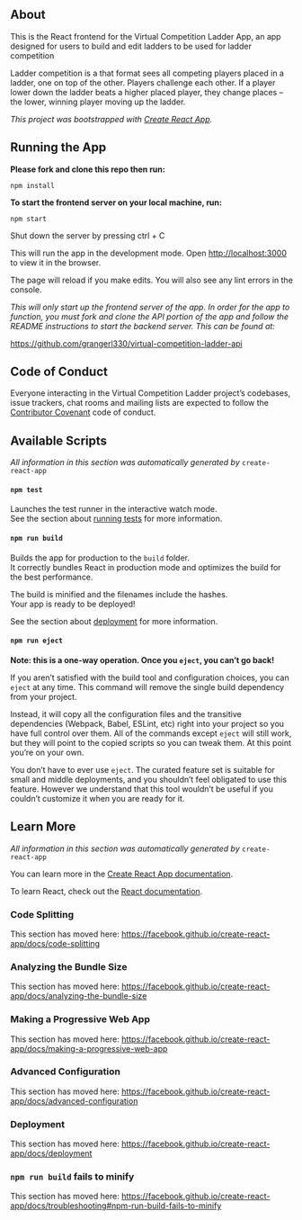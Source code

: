 ## About

This is the React frontend for the Virtual Competition Ladder App, an app designed for users to build and edit ladders to be used for ladder competition

Ladder competition is a that format sees all competing players placed in a ladder, one on top of the other. Players challenge each other. If a player lower down the ladder beats a higher placed player, they change places – the lower, winning player moving up the ladder.

*This project was bootstrapped with [Create React App](https://github.com/facebook/create-react-app).*

## Running the App

**Please fork and clone this repo then run:**

`npm install`

**To start the frontend server on your local machine, run:**

`npm start`

Shut down the server by pressing ctrl + C

This will run the app in the development mode.
Open [http://localhost:3000](http://localhost:3000) to view it in the browser.

The page will reload if you make edits.
You will also see any lint errors in the console.

*This will only start up the frontend server of the app. In order for the app to function, you must fork and clone the API portion of the app and follow the README instructions to start the backend server. This can be found at:*

https://github.com/grangerl330/virtual-competition-ladder-api

## Code of Conduct

Everyone interacting in the Virtual Competition Ladder project’s codebases, issue trackers, chat rooms and mailing lists are expected to follow the [Contributor Covenant](http://contributor-covenant.org) code of conduct.

## Available Scripts

*All information in this section was automatically generated by* `create-react-app`

#### `npm test`

Launches the test runner in the interactive watch mode.<br>
See the section about [running tests](https://facebook.github.io/create-react-app/docs/running-tests) for more information.

#### `npm run build`

Builds the app for production to the `build` folder.<br>
It correctly bundles React in production mode and optimizes the build for the best performance.

The build is minified and the filenames include the hashes.<br>
Your app is ready to be deployed!

See the section about [deployment](https://facebook.github.io/create-react-app/docs/deployment) for more information.

#### `npm run eject`

**Note: this is a one-way operation. Once you `eject`, you can’t go back!**

If you aren’t satisfied with the build tool and configuration choices, you can `eject` at any time. This command will remove the single build dependency from your project.

Instead, it will copy all the configuration files and the transitive dependencies (Webpack, Babel, ESLint, etc) right into your project so you have full control over them. All of the commands except `eject` will still work, but they will point to the copied scripts so you can tweak them. At this point you’re on your own.

You don’t have to ever use `eject`. The curated feature set is suitable for small and middle deployments, and you shouldn’t feel obligated to use this feature. However we understand that this tool wouldn’t be useful if you couldn’t customize it when you are ready for it.

## Learn More

*All information in this section was automatically generated by* `create-react-app`

You can learn more in the [Create React App documentation](https://facebook.github.io/create-react-app/docs/getting-started).

To learn React, check out the [React documentation](https://reactjs.org/).

### Code Splitting

This section has moved here: https://facebook.github.io/create-react-app/docs/code-splitting

### Analyzing the Bundle Size

This section has moved here: https://facebook.github.io/create-react-app/docs/analyzing-the-bundle-size

### Making a Progressive Web App

This section has moved here: https://facebook.github.io/create-react-app/docs/making-a-progressive-web-app

### Advanced Configuration

This section has moved here: https://facebook.github.io/create-react-app/docs/advanced-configuration

### Deployment

This section has moved here: https://facebook.github.io/create-react-app/docs/deployment

### `npm run build` fails to minify

This section has moved here: https://facebook.github.io/create-react-app/docs/troubleshooting#npm-run-build-fails-to-minify
